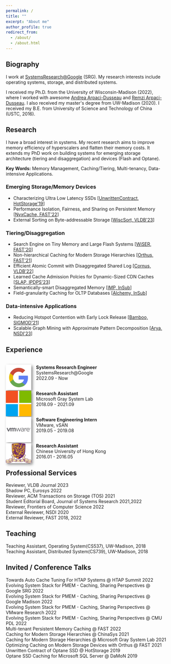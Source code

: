 ```yaml
---
permalink: /
title: ""
excerpt: "About me"
author_profile: true
redirect_from: 
  - /about/
  - /about.html
---
```


## Biography

I work at [SystemsResearch@Google](https://cloud.google.com/blog/topics/systems/google-creates-new-systems-research-group) (SRG).
My research interests include operating systems, storage, and distributed systems.

I received my Ph.D. from the University of Wisconsin-Madison (2022), where I worked with awesome [Andrea Arpaci-Dusseau](http://pages.cs.wisc.edu/~dusseau/) and [Remzi Arpaci-Dusseau](http://pages.cs.wisc.edu/~remzi/). 
I also received my master's degree from UW-Madison (2020).
I received my B.E. from University of Science and Technology of China (USTC, 2016). 

<!---
# Latest
<span style="color:rgb(64, 115, 158)">[Dec. 2021]&#128293;</span> NyxCache, a multi-tenant KV-cache framework on persistent memory, will appear at FAST 2022!
<br><span style="color:rgb(64, 115, 158)">[Mar. 2021]</span> Bamboo, a concurrency control protocol which reduces contention of hotspots, has been accepted to SIGMOD 2021! 
<br><span style="color:rgb(64, 115, 158)">[Dec. 2020]&#128293;</span> Non-Hierarchical Caching, a generic method to optimize caching for Persistent Memory hierarchies, has been accepted to FAST 2021!
style="color:rgb(64, 115, 158)"
-->

## Research
I have a broad interest in systems. My recent research aims to improve memory efficiency of hyperscalers and flatten their memory costs. It extends my PhD work on building systems for emerging storage architecture (tiering and disaggregation) and devices (Flash and Optane).

**Key Words:** Memory Management, Caching/Tiering, Multi-tenancy, Data-intensive Applications.


### Emerging Storage/Memory Devices
- Characterizing Ultra Low Latency SSDs \[[UnwrittenContract, HotStorage'19](https://research.cs.wisc.edu/adsl/Publications/hotstorage-contract19.pdf)\]
- Performance Isolation, Fairness, and Sharing on Persistent Memory \[[NyxCache, FAST'22](https://www.usenix.org/conference/fast22/presentation/wu)\]
- External Sorting on Byte-addressable Storage \[[WiscSort, VLDB'23]()\] 

### Tiering/Disaggregation
- Search Engine on Tiny Memory and Large Flash Systems \[[WiSER, FAST'20](https://www.usenix.org/conference/fast20/presentation/he)\]
- Non-hierarchical Caching for Modern Storage Hierarchies \[[Orthus, FAST'21](https://www.usenix.org/conference/fast21/presentation/wu-kan)\] 
- Efficient Atomic Commit with Disaggregated Shared Log \[[Cornus, VLDB'22](https://arxiv.org/pdf/2102.10185.pdf)\]
- Learned Cache Admission Polcies for Dynamic-Sized CDN Caches \[[SLAP, IPDPS'23]()\]
- Semantically-smart Disaggregated Memory \[[IMP, InSub]()\]
- Field-granularity Caching for OLTP Databases \[[Alchemy, InSub]()\]

### Data-intensive Applications
- Reducing Hotspot Contention with Early Lock Release \[[Bamboo, SIGMOD'21](https://scarletguo.github.io/files/rdm447-guoA.pdf)\]
- Scalable Graph Mining with Approximate Pattern Decomposition \[[Arya, NSDI'23]()\]

## Experience

<br><img style="float: left; box-shadow: 4px 4px 8px #888; margin-right: 15px;" src="images/logo/google-logo.png" width="80px" >
<b>Systems Research Engineer</b><br>SystemsResearch@Google<br>2022.09 - Now

<!---
<img style="float: left; box-shadow: 4px 4px 8px #888; margin-right: 15px;" src="images/logo/uwm-logo.png" width="80px" >
<b>Research Assistant</b><br><a href="https://madsystems.cs.wisc.edu">UW-Madison Systems Group</a><br>2016 - 2022
--->

<br><img style="float: left; box-shadow: 4px 4px 8px #888; margin-right: 15px;" src="images/logo/ms-logo.png" width="80px" >
<b>Research Assistant</b><br>Microsoft Gray System Lab<br>2018.09 - 2021.09

<br><img style="float: left; box-shadow: 4px 4px 8px #888; margin-right: 15px;" src="images/logo/vw-logo.png" width="80px" >
<b>Software Engineering Intern</b><br>VMware, vSAN<br>2019.05 - 2019.08

<br><img style="float: left; box-shadow: 4px 4px 8px #888; margin-right: 15px;" src="images/logo/cuhk-logo.png" width="80px" >
<b>Research Assistant</b><br>Chinese University of Hong Kong<br>2016.01 - 2016.05


## Professional Services
Reviewer, VLDB Journal 2023 <br>
Shadow PC, Eurosys 2022 <br>
Reviewer, ACM Transactions on Storage (TOS) 2021 <br>
Student Editorial Board, Journal of Systems Research 2021,2022 <br>
Reviewer, Frontiers of Computer Science 2022 <br>
External Reviewer, NSDI 2020 <br>
External Reviewer, FAST 2018, 2022 <br>

## Teaching
Teaching Assistant, Operating System(CS537), UW-Madison, 2018 <br>
Teaching Assistant, Distributed System(CS739), UW-Madison, 2018

## Invited / Conference Talks
Towards Auto Cache Tuning For HTAP Systems @ HTAP Summit 2022
<br>Evolving System Stack for PMEM - Caching, Sharing Perspectives @ Google SRG 2022
<br>Evolving System Stack for PMEM - Caching, Sharing Perspectives @ Google Madison 2022
<br>Evolving System Stack for PMEM - Caching, Sharing Perspectives @ VMware Research 2022
<br>Evolving System Stack for PMEM - Caching, Sharing Perspectives @ CMU PDL 2022
<br>Multi-tenant Persistent Memory Caching @ FAST 2022
<br>Caching for Modern Storage Hierarchies @ ChinaSys 2021 
<br>Caching for Modern Storage Hierarchies @ Microsoft Gray System Lab 2021 
<br>Optimizing Caching on Modern Storage Devices with Orthus @ FAST 2021 
<br>Unwritten Contract of Optane SSD @ HotStorage 2019 
<br>Optane SSD Caching for Microsoft SQL Server @ DaMoN 2019